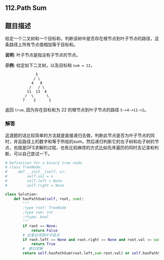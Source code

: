 ## 112.Path Sum

## 题目描述

给定一个二叉树和一个目标和，判断该树中是否存在根节点到叶子节点的路径，这条路径上所有节点值相加等于目标和。

**说明:** 叶子节点是指没有子节点的节点。

**示例:** 
给定如下二叉树，以及目标和 `sum = 22`，

```
              5
             / \
            4   8
           /   / \
          11  13  4
         /  \      \
        7    2      1

```

返回 `true`, 因为存在目标和为 22 的根节点到叶子节点的路径 `5->4->11->2`。

### 解答

​	这道题的话比较简单的方法就是直接递归去做，判断此节点是否为叶子节点的同时，并且路径上的数字和等于所给的sum，然后递归判断它的左子树和右子树的节点，也就是DFS求解的过程，也有比较麻烦的方式比如先序遍历的同时去记录和判断，可以自己尝试一下。

```python
# Definition for a binary tree node.
# class TreeNode:
#     def __init__(self, x):
#         self.val = x
#         self.left = None
#         self.right = None

class Solution:
    def hasPathSum(self, root, sum):
        """
        :type root: TreeNode
        :type sum: int
        :rtype: bool
        """
        if root == None:
            return False
        # 这里必须是叶子结点
        if root.left == None and root.right == None and root.val == sum:
            return True
        #　递归求解
        return self.hasPathSum(root.left,sum-root.val) or self.hasPathSum(root.right,sum-root.val)
        
```

